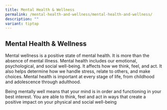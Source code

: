 ```yaml
---
title: Mental Health & Wellness
permalink: /mental-health-and-wellness/mental-health-and-wellness/
description: ""
variant: tiptap
---
```

<h2>Mental Health &amp; Wellness</h2><p>Mental wellness is a positive state of mental health. It is more than the absence of mental illness. Mental health includes our emotional, psychological, and social well-being. It affects how we think, feel, and act. It also helps determine how we handle stress, relate to others, and make choices. Mental health is important at every stage of life, from childhood and adolescence through adulthood.</p><p>Being mentally well means that your mind is in order and functioning in your best interest. You are able to think, feel and act in ways that create a positive impact on your physical and social well-being</p>
